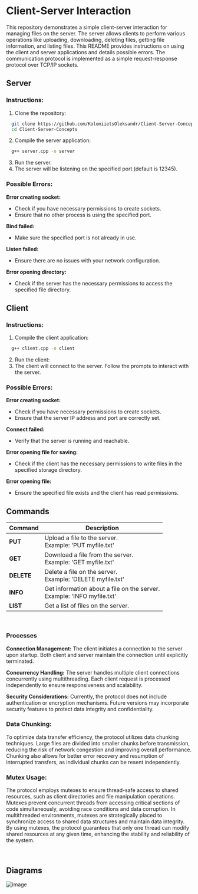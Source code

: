 # Client-Server Interaction

This repository demonstrates a simple client-server interaction for managing files on the server. The server allows clients to perform various operations like uploading, downloading, deleting files, getting file information, and listing files. This README provides instructions on using the client and server applications and details possible errors.
The communication protocol is implemented as a simple request-response protocol over TCP/IP sockets.

## Server
### Instructions:

1. Clone the repository:
```sh
  git clone https://github.com/KolomiietsOleksandr/Client-Server-Concepts
  cd Client-Server-Concepts
```
2. Compile the server application:
```sh
  g++ server.cpp -o server
```

3. Run the server.
4. The server will be listening on the specified port (default is 12345).

### Possible Errors:
**Error creating socket:**
- Check if you have necessary permissions to create sockets.
- Ensure that no other process is using the specified port.

**Bind failed:**
- Make sure the specified port is not already in use.

**Listen failed:**
- Ensure there are no issues with your network configuration.

**Error opening directory:**
- Check if the server has the necessary permissions to access the specified file directory.

## Client
### Instructions:
1. Compile the client application:
```sh
  g++ client.cpp -o client
```
2. Run the client:
3. The client will connect to the server. Follow the prompts to interact with the server.

### Possible Errors:
**Error creating socket:**
- Check if you have necessary permissions to create sockets.
- Ensure that the server IP address and port are correctly set.

**Connect failed:**
- Verify that the server is running and reachable.

**Error opening file for saving:**
- Check if the client has the necessary permissions to write files in the specified storage directory.

**Error opening file:**
- Ensure the specified file exists and the client has read permissions.

## Commands

| Command | Description |
| ------ | ------ |
| **PUT <filename>** | <div> Upload a file to the server.<br>Example: 'PUT myfile.txt' </div> |
| **GET <filename>** | <div>Download a file from the server.<br>Example: 'GET myfile.txt'</div>  |
| **DELETE <filename>** | <div>Delete a file on the server.<br>Example: 'DELETE myfile.txt'</div> |
| **INFO <filename>** | <div>Get information about a file on the server.<br>Example: 'INFO myfile.txt'</div> |
| **LIST** | <div>Get a list of files on the server.</div> |

<br>

### Processes
**Connection Management:**
The client initiates a connection to the server upon startup.
Both client and server maintain the connection until explicitly terminated.

**Concurrency Handling:**
The server handles multiple client connections concurrently using multithreading.
Each client request is processed independently to ensure responsiveness and scalability.

**Security Considerations:**
Currently, the protocol does not include authentication or encryption mechanisms.
Future versions may incorporate security features to protect data integrity and confidentiality.

### Data Chunking:

To optimize data transfer efficiency, the protocol utilizes data chunking techniques.
Large files are divided into smaller chunks before transmission, reducing the risk of network congestion and improving overall performance.
Chunking also allows for better error recovery and resumption of interrupted transfers, as individual chunks can be resent independently.

### Mutex Usage:

The protocol employs mutexes to ensure thread-safe access to shared resources, such as client directories and file manipulation operations.
Mutexes prevent concurrent threads from accessing critical sections of code simultaneously, avoiding race conditions and data corruption.
In multithreaded environments, mutexes are strategically placed to synchronize access to shared data structures and maintain data integrity.
By using mutexes, the protocol guarantees that only one thread can modify shared resources at any given time, enhancing the stability and reliability of the system.

<br>

## Diagrams
![image](https://github.com/KolomiietsOleksandr/Client-Server-Concepts/assets/115143584/df772af5-6e5a-4fe8-99f2-d3c74ed04538)
